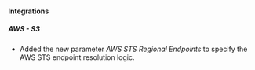 
#### Integrations

##### AWS - S3

- Added the new parameter *AWS STS Regional Endpoints* to specify the AWS STS endpoint resolution logic.
